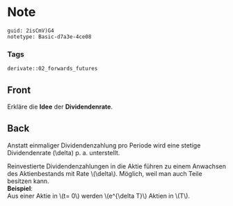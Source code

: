 # Note
```
guid: 2isCmV)G4
notetype: Basic-d7a3e-4ce08
```

### Tags
```
derivate::02_forwards_futures
```

## Front
Erkläre die <b>Idee</b> der <b>Dividendenrate</b>.

## Back
Anstatt einmaliger Dividendenzahlung pro Periode wird eine stetige
Dividendenrate \(\delta\) p. a. unterstellt.
<div>
  Reinvestierte Dividendenzahlungen in die Aktie führen zu einem
  Anwachsen des Aktienbestands mit Rate \(\delta\). Möglich, weil
  man auch Teile besitzen kann.
</div>
<div>
  <b>Beispiel</b>:
</div>
<div>
  Aus einer Aktie in \(t= 0\) werden \(e^{\delta T}\) Aktien in
  \(T\).
</div>
